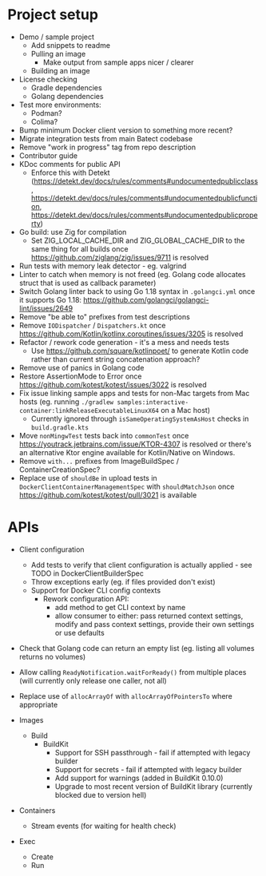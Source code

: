 # Project setup

* Demo / sample project
  * Add snippets to readme
  * Pulling an image
    * Make output from sample apps nicer / clearer
  * Building an image
* License checking
  * Gradle dependencies
  * Golang dependencies
* Test more environments:
  * Podman?
  * Colima?
* Bump minimum Docker client version to something more recent?
* Migrate integration tests from main Batect codebase
* Remove "work in progress" tag from repo description
* Contributor guide
* KDoc comments for public API
  * Enforce this with Detekt (https://detekt.dev/docs/rules/comments#undocumentedpublicclass, https://detekt.dev/docs/rules/comments#undocumentedpublicfunction, https://detekt.dev/docs/rules/comments#undocumentedpublicproperty)
* Go build: use Zig for compilation
  * Set ZIG_LOCAL_CACHE_DIR and ZIG_GLOBAL_CACHE_DIR to the same thing for all builds once https://github.com/ziglang/zig/issues/9711 is resolved
* Run tests with memory leak detector - eg. valgrind
* Linter to catch when memory is not freed (eg. Golang code allocates struct that is used as callback parameter)
* Switch Golang linter back to using Go 1.18 syntax in `.golangci.yml` once it supports Go 1.18: https://github.com/golangci/golangci-lint/issues/2649
* Remove "be able to" prefixes from test descriptions
* Remove `IODispatcher` / `Dispatchers.kt` once https://github.com/Kotlin/kotlinx.coroutines/issues/3205 is resolved
* Refactor / rework code generation - it's a mess and needs tests
  * Use https://github.com/square/kotlinpoet/ to generate Kotlin code rather than current string concatenation approach?
* Remove use of panics in Golang code
* Restore AssertionMode to Error once https://github.com/kotest/kotest/issues/3022 is resolved
* Fix issue linking sample apps and tests for non-Mac targets from Mac hosts (eg. running `./gradlew samples:interactive-container:linkReleaseExecutableLinuxX64` on a Mac host)
  * Currently ignored through `isSameOperatingSystemAsHost` checks in `build.gradle.kts`
* Move `nonMingwTest` tests back into `commonTest` once https://youtrack.jetbrains.com/issue/KTOR-4307 is resolved or there's an alternative Ktor engine available for Kotlin/Native on Windows.
* Remove `with...` prefixes from ImageBuildSpec / ContainerCreationSpec?
* Replace use of `shouldBe` in upload tests in `DockerClientContainerManagementSpec` with `shouldMatchJson` once https://github.com/kotest/kotest/pull/3021 is available

# APIs

* Client configuration
  * Add tests to verify that client configuration is actually applied - see TODO in DockerClientBuilderSpec
  * Throw exceptions early (eg. if files provided don't exist)
  * Support for Docker CLI config contexts
    * Rework configuration API:
      * add method to get CLI context by name
      * allow consumer to either: pass returned context settings, modify and pass context settings, provide their own settings or use defaults

* Check that Golang code can return an empty list (eg. listing all volumes returns no volumes)

* Allow calling `ReadyNotification.waitForReady()` from multiple places (will currently only release one caller, not all)

* Replace use of `allocArrayOf` with `allocArrayOfPointersTo` where appropriate

* Images
  * Build
    * BuildKit
      * Support for SSH passthrough - fail if attempted with legacy builder
      * Support for secrets - fail if attempted with legacy builder
      * Add support for warnings (added in BuildKit 0.10.0)
      * Upgrade to most recent version of BuildKit library (currently blocked due to version hell)
* Containers
  * Stream events (for waiting for health check)
* Exec
  * Create
  * Run
